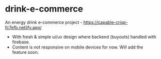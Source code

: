 # drink-e-commerce
 An energy drink e-commerce project - https://capable-crisp-fc7efb.netlify.app/


- With fresh & simple ui/ux design where backend (buyouts) handled with firebase.
- Content is not responsive on mobile devices for now. Will add the feature soon.

